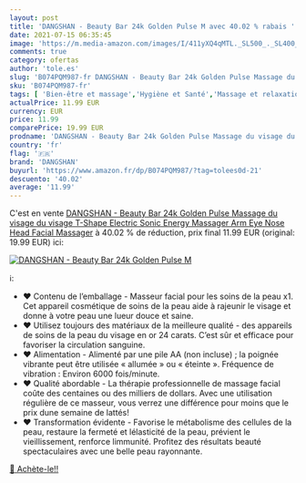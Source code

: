 ```yaml
---
layout: post
title: 'DANGSHAN - Beauty Bar 24k Golden Pulse M avec 40.02 % rabais '
date: 2021-07-15 06:35:45
image: 'https://m.media-amazon.com/images/I/411yXQ4qMTL._SL500_._SL400_.jpg'
comments: true
category: ofertas
author: 'tole.es'
slug: 'B074PQM987-fr DANGSHAN - Beauty Bar 24k Golden Pulse Massage du visage...'
sku: 'B074PQM987-fr'
tags: [ 'Bien-être et massage','Hygiène et Santé','Massage et relaxation','Masseurs électriques','Masseurs électriques portables','dangshan', ]
actualPrice: 11.99 EUR
currency: EUR
price: 11.99
comparePrice: 19.99 EUR
prodname: 'DANGSHAN - Beauty Bar 24k Golden Pulse Massage du visage du visage  T-Shape Electric Sonic Energy Massager Arm Eye Nose Head Facial Massager'
country: 'fr'
flag: '🇫🇷'
brand: 'DANGSHAN'
buyurl: 'https://www.amazon.fr/dp/B074PQM987/?tag=tolees0d-21'
descuento: '40.02'
average: '11.99'
---
```


C'est en vente [DANGSHAN - Beauty Bar 24k Golden Pulse Massage du visage du visage  T-Shape Electric Sonic Energy Massager Arm Eye Nose Head Facial Massager](https://www.amazon.fr/dp/B074PQM987/?tag=tolees0d-21)  à  40.02 % de réduction, prix final  11.99 EUR (original: 19.99 EUR) ici:

[![DANGSHAN - Beauty Bar 24k Golden Pulse M](https://m.media-amazon.com/images/I/411yXQ4qMTL._SL500_._SL400_.jpg)](https://www.amazon.fr/dp/B074PQM987/?tag=tolees0d-21)

ℹ️:

- ❤ Contenu de l’emballage - Masseur facial pour les soins de la peau x1. Cet appareil cosmétique de soins de la peau aide à rajeunir le visage et donne à votre peau une lueur douce et saine.
- ❤ Utilisez toujours des matériaux de la meilleure qualité - des appareils de soins de la peau du visage en or 24 carats. C’est sûr et efficace pour favoriser la circulation sanguine.
- ❤ Alimentation - Alimenté par une pile AA (non incluse) ; la poignée vibrante peut être utilisée « allumée » ou « éteinte ». Fréquence de vibration : Environ 6000 fois/minute.
- ❤ Qualité abordable - La thérapie professionnelle de massage facial coûte des centaines ou des milliers de dollars. Avec une utilisation régulière de ce masseur, vous verrez une différence pour moins que le prix dune semaine de lattés!
- ❤ Transformation évidente - Favorise le métabolisme des cellules de la peau, restaure la fermeté et lélasticité de la peau, prévient le vieillissement, renforce limmunité. Profitez des résultats beauté spectaculaires avec une belle peau rayonnante.

[🛒 Achète-le!!](https://www.amazon.fr/dp/B074PQM987/?tag=tolees0d-21)
